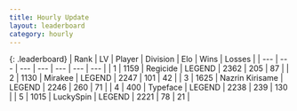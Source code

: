 ```yaml
---
title: Hourly Update
layout: leaderboard
category: hourly
---
```


{: .leaderboard}
| Rank | LV | Player | Division | Elo | Wins | Losses |
| --- | --- | --- | --- | --- | --- | --- |
| <span data-change="0">1</span> | 1159 | <span title="ID: 353063">Regicide</span> | LEGEND | <span data-change="4">2362</span> | <span data-change="2">205</span> | <span data-change="0">87</span> |
| <span data-change="0">2</span> | 1130 | <span title="ID: 416373">Mirakee</span> | LEGEND | <span data-change="0">2247</span> | <span data-change="0">101</span> | <span data-change="0">42</span> |
| <span data-change="0">3</span> | 1625 | <span title="ID: 315148">Nazrin Kirisame</span> | LEGEND | <span data-change="0">2246</span> | <span data-change="0">260</span> | <span data-change="0">71</span> |
| <span data-change="0">4</span> | 400 | <span title="ID: 628233">Typeface</span> | LEGEND | <span data-change="0">2238</span> | <span data-change="0">239</span> | <span data-change="0">130</span> |
| <span data-change="0">5</span> | 1015 | <span title="ID: 498412">LuckySpin</span> | LEGEND | <span data-change="0">2221</span> | <span data-change="0">78</span> | <span data-change="0">21</span> |